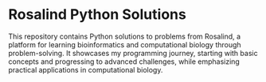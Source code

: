 # Rosalind Python Solutions

This repository contains Python solutions to problems from Rosalind, a platform for learning bioinformatics and computational biology through problem-solving. It showcases my programming journey, starting with basic concepts and progressing to advanced challenges, while emphasizing practical applications in computational biology.
